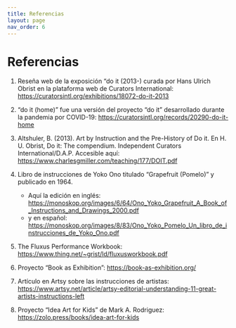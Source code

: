 ```yaml
---
title: Referencias
layout: page
nav_order: 6
---
```



# Referencias


1. Reseña web de la exposición “do it (2013-) curada por Hans Ulrich Obrist en la plataforma web de Curators International: https://curatorsintl.org/exhibitions/18072-do-it-2013

2. “do it (home)” fue una versión del proyecto “do it” desarrollado durante la pandemia por COVID-19: https://curatorsintl.org/records/20290-do-it-home 

3. Altshuler, B. (2013). Art by Instruction and the Pre-History of Do it. En H. U. Obrist, Do it: The compendium. Independent Curators International/D.A.P. Accesible aquí: https://www.charlesgmiller.com/teaching/177/DOIT.pdf

4. Libro de instrucciones de Yoko Ono titulado “Grapefruit (Pomelo)” y publicado en 1964.
  
    - Aquí la edición en inglés:  https://monoskop.org/images/6/64/Ono_Yoko_Grapefruit_A_Book_of_Instructions_and_Drawings_2000.pdf
    - y en español: https://monoskop.org/images/8/83/Ono_Yoko_Pomelo_Un_libro_de_instrucciones_de_Yoko_Ono.pdf

5. The Fluxus Performance Workbook: https://www.thing.net/~grist/ld/fluxusworkbook.pdf

6. Proyecto “Book as Exhibition”: https://book-as-exhibition.org/

7. Artículo en Artsy sobre las instrucciones de artistas: https://www.artsy.net/article/artsy-editorial-understanding-11-great-artists-instructions-left

8. Proyecto “Idea Art for Kids” de Mark A. Rodriguez: https://zolo.press/books/idea-art-for-kids
